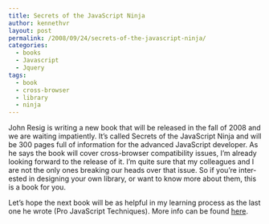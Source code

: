 ```yaml
---
title: Secrets of the JavaScript Ninja
author: kennethvr
layout: post
permalink: /2008/09/24/secrets-of-the-javascript-ninja/
categories:
  - books
  - Javascript
  - Jquery
tags:
  - book
  - cross-browser
  - library
  - ninja
---
```

<!--[endif]-->

<p class="MsoNormal">
  <span lang="EN-US">John Resig is writing a new book that will be released in the fall of 2008 and we are waiting impatiently. It’s called Secrets of the JavaScript Ninja and will be 300 pages full of information for the advanced JavaScript developer. As he says the book will cover cross-browser compatibility issues, I’m already looking forward to the release of it. I’m quite sure that my colleagues and I are not the only ones breaking our heads over that issue. So if you’re interested in designing your own library, or want to know more about them, this is a book for you.</span>
</p>

<p class="MsoNormal">
  <span lang="EN-US">Let’s hope the next book will be as helpful in my learning process as the last one he wrote (Pro JavaScript Techniques). More info can be found <a href="http://jsninja.com/" target="_blank">here</a>.</span>
</p>
